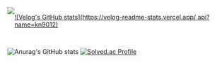 <div style="display:flex; flex-direction:row;">
    <a href="https://velog.io/@kn9012">
        <img src="https://img.shields.io/badge/
        Velog-20c997?style=for-the-badge&logo=Vimeo&logoColor=white"> 
    </a>
  
 [![Velog's GitHub stats](https://velog-readme-stats.vercel.app/
 api?name=kn9012)](https://github.com/kn9012/velog-readme-stats)
</div><br>

![Anurag's GitHub stats](https://github-readme-stats.vercel.app/api?username=kn9012&show_icons=true&theme=radical)
[![Solved.ac Profile](http://mazassumnida.wtf/api/v2/generate_badge?boj=kn9012)](https://solved.ac/kn9012/)
<!--
**kn9012/kn9012** is a ✨ _special_ ✨ repository because its `README.md` (this file) appears on your GitHub profile.

Here are some ideas to get you started:

- 🔭 I’m currently working on ...
- 🌱 I’m currently learning ...
- 👯 I’m looking to collaborate on ...
- 🤔 I’m looking for help with ...
- 💬 Ask me about ...
- 📫 How to reach me: ...
- 😄 Pronouns: ...
- ⚡ Fun fact: ...
-->
